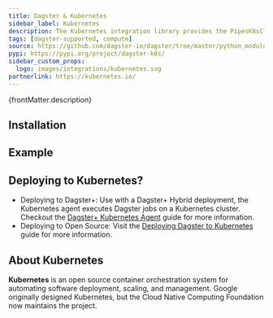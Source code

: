 ```yaml
---
title: Dagster & Kubernetes
sidebar_label: Kubernetes
description: The Kubernetes integration library provides the PipesK8sClient resource, enabling you to launch Kubernetes pods and execute external code directly from Dagster assets and ops. This integration allows you to pass parameters to Kubernetes pods while Dagster receives real-time events, such as logs, asset checks, and asset materializations, from the initiated jobs. With minimal code changes required on the job side, this integration is both efficient and easy to implement.
tags: [dagster-supported, compute]
source: https://github.com/dagster-io/dagster/tree/master/python_modules/libraries/dagster-k8s
pypi: https://pypi.org/project/dagster-k8s/
sidebar_custom_props:
  logo: images/integrations/kubernetes.svg
partnerlink: https://kubernetes.io/
---
```


<p>{frontMatter.description}</p>

## Installation

<PackageInstallInstructions packageName="dagster-k8s" />

## Example

<CodeExample path="docs_snippets/docs_snippets/integrations/kubernetes.py" language="python" />

## Deploying to Kubernetes?

- Deploying to Dagster+: Use with a Dagster+ Hybrid deployment, the Kubernetes agent executes Dagster jobs on a Kubernetes cluster. Checkout the [Dagster+ Kubernetes Agent](/deployment/dagster-plus/hybrid/kubernetes) guide for more information.
- Deploying to Open Source: Visit the [Deploying Dagster to Kubernetes](/deployment/oss/deployment-options/kubernetes) guide for more information.

## About Kubernetes

**Kubernetes** is an open source container orchestration system for automating software deployment, scaling, and management. Google originally designed Kubernetes, but the Cloud Native Computing Foundation now maintains the project.
